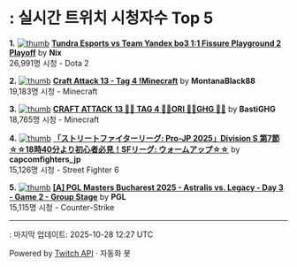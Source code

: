 # : 실시간 트위치 시청자수 Top 5

**1.** [![thumb](https://static-cdn.jtvnw.net/previews-ttv/live_user_nix-320x180.jpg)](https://twitch.tv/Nix)
**[Tundra Esports vs Team Yandex bo3 1:1 Fissure Playground 2 Playoff](https://twitch.tv/Nix)** by **Nix**<br>26,991명 시청  - Dota 2

**2.** [![thumb](https://static-cdn.jtvnw.net/previews-ttv/live_user_montanablack88-320x180.jpg)](https://twitch.tv/MontanaBlack88)
**[Craft Attack 13 - Tag 4 !Minecraft](https://twitch.tv/MontanaBlack88)** by **MontanaBlack88**<br>19,183명 시청  - Minecraft

**3.** [![thumb](https://static-cdn.jtvnw.net/previews-ttv/live_user_bastighg-320x180.jpg)](https://twitch.tv/BastiGHG)
**[CRAFT ATTACK 13 💼🌹 TAG 4 💼🌹ORI 💼🌹GHG 💼🌹](https://twitch.tv/BastiGHG)** by **BastiGHG**<br>18,765명 시청  - Minecraft

**4.** [![thumb](https://static-cdn.jtvnw.net/previews-ttv/live_user_capcomfighters_jp-320x180.jpg)](https://twitch.tv/capcomfighters_jp)
**[「ストリートファイターリーグ: Pro-JP 2025」Division S 第7節 ☆☆18時40分より初心者必見！SFリーグ: ウォームアップ☆☆](https://twitch.tv/capcomfighters_jp)** by **capcomfighters_jp**<br>15,126명 시청  - Street Fighter 6

**5.** [![thumb](https://static-cdn.jtvnw.net/previews-ttv/live_user_pgl-320x180.jpg)](https://twitch.tv/PGL)
**[[A] PGL Masters Bucharest 2025 - Astralis vs. Legacy - Day 3 - Game 2 - Group Stage](https://twitch.tv/PGL)** by **PGL**<br>15,115명 시청  - Counter-Strike


---
: 마지막 업데이트: 2025-10-28 12:27 UTC

Powered by [Twitch API](https://dev.twitch.tv/docs/api/reference) · 자동화 봇